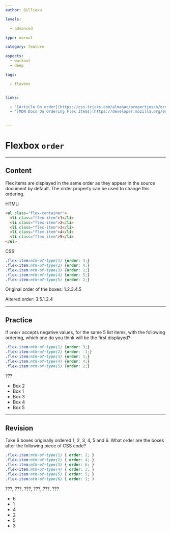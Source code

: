 ```yaml
---
author: Billiexu

levels:

  - advanced

type: normal

category: feature

aspects:
  - workout
  - deep

tags:

  - flexbox


links:

  - '[Article On order](https://css-tricks.com/almanac/properties/o/order/){article}'
  - '[MDN Docs On Ordering Flex Items](https://developer.mozilla.org/en-US/docs/Web/CSS/CSS_Flexible_Box_Layout/Ordering_Flex_Items){documentation}'


---
```


# Flexbox `order`

---
## Content

Flex items are displayed in the same order as they appear in the source document by default. The order property can be used to change this ordering.

HTML:
```html
<ul class="flex-container">
  <li class="flex-item">1</li>
  <li class="flex-item">2</li>
  <li class="flex-item">3</li>
  <li class="flex-item">4</li>
  <li class="flex-item">5</li>
</ul>

```

CSS:
```css
.flex-item:nth-of-type(1) {order: 3;}
.flex-item:nth-of-type(2) {order: 4;}
.flex-item:nth-of-type(3) {order: 1;}
.flex-item:nth-of-type(4) {order: 5;}
.flex-item:nth-of-type(5) {order: 2;}

```
Original order of the boxes: 1.2.3.4.5

Altered order: 3.5.1.2.4

---
## Practice

If `order` accepts negative values,  for the same 5 list items, with the following ordering, which one do you think will be the first displayed?
```css
.flex-item:nth-of-type(1) {order: 3;}
.flex-item:nth-of-type(2) {order: -1;}
.flex-item:nth-of-type(3) {order: 1;}
.flex-item:nth-of-type(4) {order: 4;}
.flex-item:nth-of-type(5) {order: 2;}
```
???

* Box 2
* Box 1
* Box 3
* Box 4
* Box 5

---
## Revision

Take 6 boxes originally ordered 1, 2, 3, 4, 5 and 6. What order are the boxes after the following piece of CSS code?

```css
.flex-item:nth-of-type(1) { order: 2; }
.flex-item:nth-of-type(2) { order: 4; }
.flex-item:nth-of-type(3) { order: 6; }
.flex-item:nth-of-type(4) { order: 3; }
.flex-item:nth-of-type(5) { order: 5; }
.flex-item:nth-of-type(6) { order: 1; )
```
???, ???, ???, ???, ???, ???

* 6
* 1
* 4
* 2
* 5
* 3
